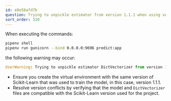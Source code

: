 ```yaml
---
id: e8e58afd7b
question: Trying to unpickle estimator from version 1.1.1 when using version 0.24.2
sort_order: 310
---
```



When executing the commands:

```bash
pipenv shell
pipenv run gunicorn --bind 0.0.0.0:9696 predict:app
```

the following warning may occur:

```python
UserWarning: Trying to unpickle estimator DictVectorizer from version 1.1.1 when using version 0.24.2. This might lead to breaking code or invalid results. Use at your own risk.
```

- Ensure you create the virtual environment with the same version of Scikit-Learn that was used to train the model, in this case, version 1.1.1.
- Resolve version conflicts by verifying that the model and `DictVectorizer` files are compatible with the Scikit-Learn version used for the project.